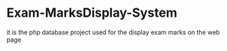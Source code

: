 # Exam-MarksDisplay-System
it is the php database project used for the display exam marks on the web page
